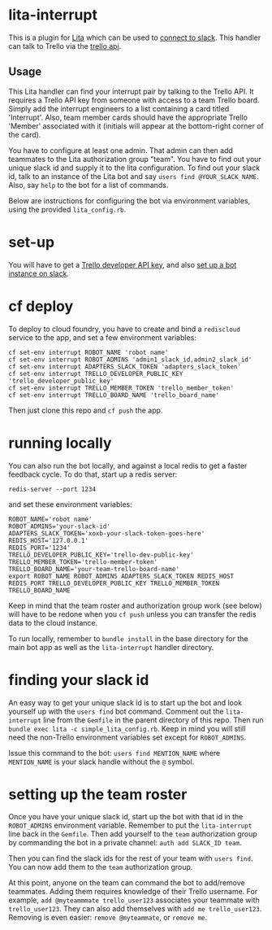 # lita-interrupt

This is a plugin for [Lita](https://www.lita.io/) which can be used to [connect to slack](https://github.com/litaio/lita-slack). This handler can talk to Trello via the [trello api](https://developers.trello.com/docs/).

## Usage

This Lita handler can find your interrupt pair by talking to the Trello API. It requires a Trello API key from someone with access to a team Trello board. Simply add the interrupt engineers to a list containing a card titled 'Interrupt'. Also, team member cards should have the appropriate Trello 'Member' associated with it (initials will appear at the bottom-right corner of the card).

You have to configure at least one admin. That admin can then add teammates to the Lita authorization group "team". You have to find out your unique slack id and supply it to the lita configuration. To find out your slack id, talk to an instance of the Lita bot and say `users find @YOUR_SLACK_NAME`. Also, say `help` to the bot for a list of commands.

Below are instructions for configuring the bot via environment variables, using the provided `lita_config.rb`.

# set-up

You will have to get a [Trello developer API key](https://trello.com/app-key), and also [set up a bot instance on slack](https://my.slack.com/services/new/lita).

# cf deploy

To deploy to cloud foundry, you have to create and bind a `rediscloud` service to the app, and set a few environment variables:

```
cf set-env interrupt ROBOT_NAME 'robot name'
cf set-env interrupt ROBOT_ADMINS 'admin1_slack_id,admin2_slack_id'
cf set-env interrupt ADAPTERS_SLACK_TOKEN 'adapters_slack_token'
cf set-env interrupt TRELLO_DEVELOPER_PUBLIC_KEY 'trello_developer_public_key'
cf set-env interrupt TRELLO_MEMBER_TOKEN 'trello_member_token'
cf set-env interrupt TRELLO_BOARD_NAME 'trello_board_name'
```

Then just clone this repo and `cf push` the app.

# running locally

You can also run the bot locally, and against a local redis to get a faster feedback cycle. To do that, start up a redis server:

```
redis-server --port 1234
```

and set these environment variables:

```
ROBOT_NAME='robot name'
ROBOT_ADMINS='your-slack-id'
ADAPTERS_SLACK_TOKEN='xoxb-your-slack-token-goes-here'
REDIS_HOST='127.0.0.1'
REDIS_PORT='1234'
TRELLO_DEVELOPER_PUBLIC_KEY='trello-dev-public-key'
TRELLO_MEMBER_TOKEN='trello-member-token'
TRELLO_BOARD_NAME='your-team-trello-board-name'
export ROBOT_NAME ROBOT_ADMINS ADAPTERS_SLACK_TOKEN REDIS_HOST REDIS_PORT TRELLO_DEVELOPER_PUBLIC_KEY TRELLO_MEMBER_TOKEN TRELLO_BOARD_NAME
```

Keep in mind that the team roster and authorization group work (see below) will have to be redone when you `cf push` unless you can transfer the redis data to the cloud instance.

To run locally, remember to `bundle install` in the base directory for the main bot app as well as the `lita-interrupt` handler directory.

# finding your slack id

An easy way to get your unique slack id is to start up the bot and look yourself up with the `users find` bot command. Comment out the `lita-interrupt` line from the `Gemfile` in the parent directory of this repo. Then run `bundle exec lita -c simple_lita_config.rb`. Keep in mind you will still need the non-Trello environment variables set except for `ROBOT_ADMINS`.

 Issue this command to the bot: `users find MENTION_NAME` where `MENTION_NAME` is your slack handle without the `@` symbol.

# setting up the team roster

Once you have your unique slack id, start up the bot with that id in the `ROBOT_ADMINS` environment variable. Remember to put the `lita-interrupt` line back in the `Gemfile`. Then add yourself to the `team` authorization group by commanding the bot in a private channel: `auth add SLACK_ID team`.

Then you can find the slack ids for the rest of your team with `users find`. You can now add them to the `team` authorization group.

At this point, anyone on the team can command the bot to add/remove teammates. Adding them requires knowledge of their Trello username. For example, `add @myteammmate trello_user123` associates your teammate with `trello_user123`. They can also add themselves with `add me trello_user123`. Removing is even easier: `remove @myteammate`, or `remove me`.
